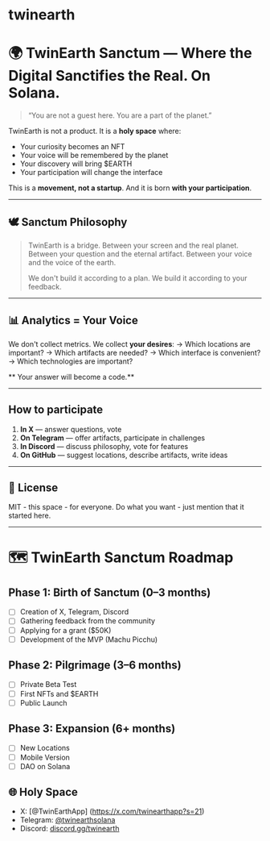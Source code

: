 # twinearth

# 🌍 TwinEarth Sanctum — Where the Digital Sanctifies the Real. On Solana.

> “You are not a guest here. You are a part of the planet.”

TwinEarth is not a product. It is a **holy space** where:
- Your curiosity becomes an NFT
- Your voice will be remembered by the planet
- Your discovery will bring $EARTH
- Your participation will change the interface

This is a **movement, not a startup**. 
And it is born **with your participation**.

---

## 🕊️ Sanctum Philosophy

> TwinEarth is a bridge. 
> Between your screen and the real planet. 
> Between your question and the eternal artifact. 
> Between your voice and the voice of the earth. 
> 
> We don't build it according to a plan. 
> We build it according to your feedback.

---

## 📊 Analytics = Your Voice

We don't collect metrics. 
We collect **your desires**: 
→ Which locations are important? 
→ Which artifacts are needed? 
→ Which interface is convenient? 
→ Which technologies are important? 

** Your answer will become a code.**

---

## How to participate

1. **In X** — answer questions, vote 
2. **On Telegram** — offer artifacts, participate in challenges 
3. **In Discord** — discuss philosophy, vote for features 
4. **On GitHub** — suggest locations, describe artifacts, write ideas

---

## 📜 License

MIT - this space - for everyone. 
Do what you want - just mention that it started here.

---
# 🗺️ TwinEarth Sanctum Roadmap

## Phase 1: Birth of Sanctum (0–3 months)
- [ ] Creation of X, Telegram, Discord 
- [ ] Gathering feedback from the community 
- [ ] Applying for a grant ($50K) 
- [ ] Development of the MVP (Machu Picchu)

## Phase 2: Pilgrimage (3–6 months)
- [ ] Private Beta Test 
- [ ] First NFTs and $EARTH 
- [ ] Public Launch

## Phase 3: Expansion (6+ months)
- [ ] New Locations 
- [ ] Mobile Version 
- [ ] DAO on Solana

## 🌐 Holy Space

- X: [@TwinEarthApp] (https://x.com/twinearthapp?s=21) 
- Telegram: [@twinearthsolana ](https://t.me/twinearthsolana)
- Discord: [discord.gg/twinearth](https://discord.gg/tNKsRAvS)
